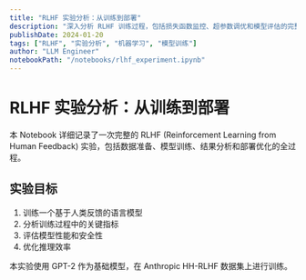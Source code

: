 ```yaml
---
title: "RLHF 实验分析：从训练到部署"
description: "深入分析 RLHF 训练过程，包括损失函数监控、超参数调优和模型评估的完整流程"
publishDate: 2024-01-20
tags: ["RLHF", "实验分析", "机器学习", "模型训练"]
author: "LLM Engineer"
notebookPath: "/notebooks/rlhf_experiment.ipynb"
---
```


# RLHF 实验分析：从训练到部署

本 Notebook 详细记录了一次完整的 RLHF (Reinforcement Learning from Human Feedback) 实验，包括数据准备、模型训练、结果分析和部署优化的全过程。

## 实验目标

1. 训练一个基于人类反馈的语言模型
2. 分析训练过程中的关键指标
3. 评估模型性能和安全性
4. 优化推理效率

本实验使用 GPT-2 作为基础模型，在 Anthropic HH-RLHF 数据集上进行训练。
